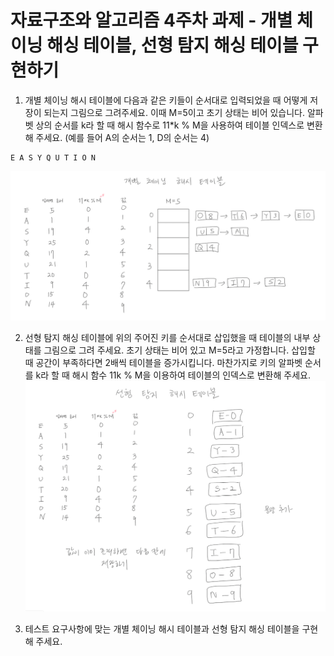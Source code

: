 # 자료구조와 알고리즘 4주차 과제 - 개별 체이닝 해싱 테이블, 선형 탐지 해싱 테이블 구현하기

1. 개별 체이닝 해시 테이블에 다음과 같은 키들이 순서대로 입력되었을 때 어떻게
   저장이 되는지 그림으로 그려주세요. 이때 M=5이고 초기 상태는 비어 있습니다.
   알파벳 상의 순서를 k라 할 때 해시 함수로 11*k % M을 사용하여 테이블 인덱스로
   변환해 주세요. (예를 들어 A의 순서는 1, D의 순서는 4)

```
E A S Y Q U T I O N
```
![seperate-chaining-hash-table.png](seperate-chaining-hash-table.png)


2. 선형 탐지 해싱 테이블에 위의 주어진 키를 순서대로 삽입했을 때 테이블의 내부
   상태를 그림으로 그려 주세요. 초기 상태는 비어 있고 M=5라고 가정합니다. 삽입할
   때 공간이 부족하다면 2배씩 테이블을 증가시킵니다. 마찬가지로 키의 알파벳
   순서를 k라 할 때 해시 함수 11k % M을 이용하여 테이블의 인덱스로 변환해
   주세요.
![linear-probing-hash-table.png](linear-probing-hash-table.png)


3. 테스트 요구사항에 맞는 개별 체이닝 해시 테이블과 선형 탐지 해싱 테이블을
   구현해 주세요.
